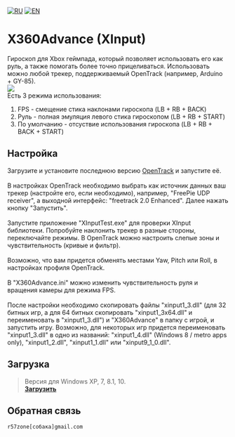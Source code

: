 [![RU](https://user-images.githubusercontent.com/9499881/27683795-5b0fbac6-5cd8-11e7-929c-057833e01fb1.png)](https://github.com/r57zone/X360Advance/blob/master/README.md) 
[![EN](https://user-images.githubusercontent.com/9499881/33184537-7be87e86-d096-11e7-89bb-f3286f752bc6.png)](https://github.com/r57zone/X360Advance/blob/master/README.EN.md) 
# X360Advance (XInput) 
Гироскоп для Xbox геймпада, который позволяет использовать его как руль, а также помогать более точно прицеливаться. Использовать можно любой трекер, поддерживаемый OpenTrack (например, Arduino + GY-85).<br>
![](https://user-images.githubusercontent.com/9499881/27588504-749af800-5b59-11e7-92e4-2b3813428281.png)<br>
Есть 3 режима использования:<br>
1. FPS - смещение стика наклонами гироскопа (LB + RB + BACK)
2. Руль - полная эмуляция левого стика гироскопом (LB + RB + START)
3. По умолчанию - отсуствие использования гироскопа (LB + RB + BACK + START)
## Настройка
Загрузите и установите последнюю версию [OpenTrack](https://github.com/opentrack/opentrack/releases) и запустите её. 
<br><br>
В настройках OpenTrack необходимо выбрать как источник данных ваш трекер (настройте его, если необходимо), например, "FreePie UDP receiver", а выходной интерфейс: "freetrack 2.0 Enhanced". Далее нажать кнопку "Запустить".
<br><br>
Запустите приложение "XInputTest.exe" для проверки XInput библиотеки. Попробуйте наклонить трекер в разные стороны, переключайте режимы. В OpenTrack можно настроить слепые зоны и чувствительность (кривые и фильтр).
<br><br>
Возможно, что вам придется обменять местами Yaw, Pitch или Roll, в настройках профиля OpenTrack. 
<br><br>
В "X360Advance.ini" можно изменить чувствительность руля и вращения камеры для режима FPS.
<br><br>
После настройки необходимо скопировать файлы "xinput1_3.dll" (для 32 битных игр, а для 64 битных скопировать "xinput1_3x64.dll" и переименовать в "xinput1_3.dll") и "X360Advance" в папку с игрой, и запустить игру. Возможно, для некоторых игр придется переименовать "xinput1_3.dll" в одно из названий: "xinput1_4.dll" (Windows 8 / metro apps only), "xinput1_2.dll", "xinput1_1.dll" или "xinput9_1_0.dll".
## Загрузка
>Версия для Windows XP, 7, 8.1, 10.<br>
**[Загрузить](https://github.com/r57zone/X360Advance/releases)**<br>
## Обратная связь
`r57zone[собака]gmail.com`
